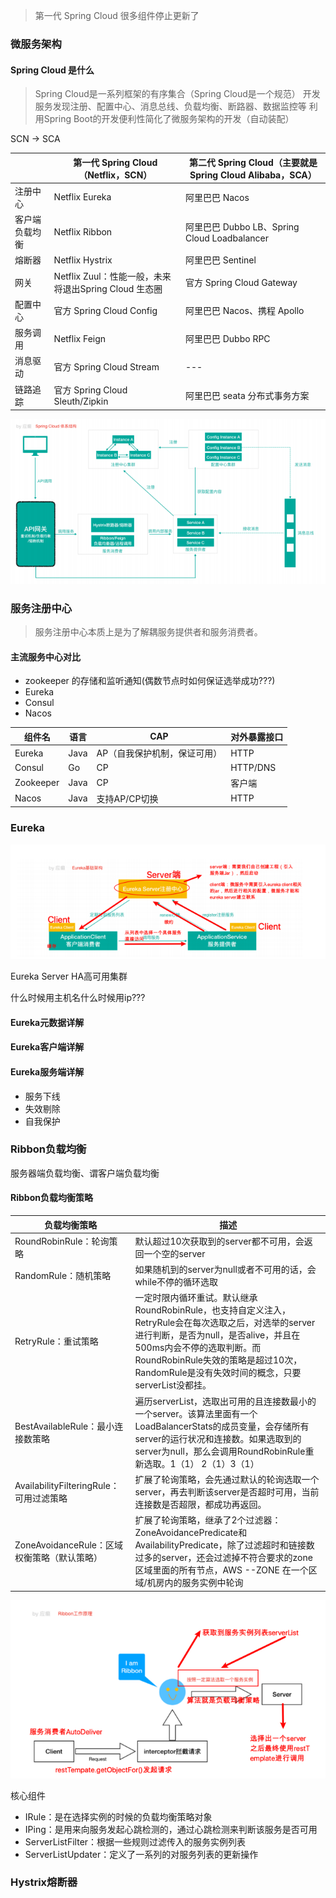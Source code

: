 
> 第一代 Spring Cloud 很多组件停止更新了

### 微服务架构

#### Spring Cloud 是什么

> Spring Cloud是⼀系列框架的有序集合（Spring Cloud是⼀个规范）
> 开发服务发现注册、配置中⼼、消息总线、负载均衡、断路器、数据监控等
> 利⽤Spring Boot的开发便利性简化了微服务架构的开发（⾃动装配）

SCN -> SCA

|  | 第⼀代 Spring Cloud（Netflix，SCN）| 第⼆代 Spring Cloud（主要就是 Spring Cloud Alibaba，SCA）|
| --- | --- | --- |
| 注册中⼼ | Netflix Eureka | 阿⾥巴巴 Nacos |
| 客户端 负载均衡 | Netflix Ribbon | 阿⾥巴巴 Dubbo LB、Spring Cloud Loadbalancer |
| 熔断器|  Netflix Hystrix | 阿⾥巴巴 Sentinel |
| ⽹关 | Netflix Zuul：性能⼀般，未来 将退出Spring Cloud ⽣态圈 | 官⽅ Spring Cloud Gateway |
| 配置中⼼ | 官⽅ Spring Cloud Config | 阿⾥巴巴 Nacos、携程 Apollo |
| 服务调⽤ | Netflix Feign | 阿⾥巴巴 Dubbo RPC |
| 消息驱动 | 官⽅ Spring Cloud Stream | --- |
| 链路追踪 | 官⽅ Spring Cloud Sleuth/Zipkin | 阿⾥巴巴 seata 分布式事务⽅案 |

![Spring Cloud 体系结构](image/030401.png)

### 服务注册中⼼

> 服务注册中⼼本质上是为了解耦服务提供者和服务消费者。

#### 主流服务中⼼对⽐

 - zookeeper 的存储和监听通知(偶数节点时如何保证选举成功???)
 - Eureka
 - Consul
 - Nacos

| 组件名 | 语⾔ | CAP | 对外暴露接⼝ |
| --- | --- | --- | --- |
| Eureka | Java | AP（⾃我保护机制，保证可⽤）| HTTP |
| Consul | Go | CP | HTTP/DNS |
| Zookeeper | Java | CP | 客户端 |
| Nacos | Java | ⽀持AP/CP切换 | HTTP |

### Eureka

![Eureka 基础架构](image/030402.png)

Eureka Server HA⾼可⽤集群

什么时候用主机名什么时候用ip???

#### Eureka元数据详解

#### Eureka客户端详解

#### Eureka服务端详解

 - 服务下线
 - 失效剔除
 - ⾃我保护

### Ribbon负载均衡

服务器端负载均衡、谓客户端负载均衡

#### Ribbon负载均衡策略

| 负载均衡策略 | 描述 |
| --- | --- |
| RoundRobinRule：轮询策略 | 默认超过10次获取到的server都不可⽤，会返回⼀个空的server |
| RandomRule：随机策略 | 如果随机到的server为null或者不可⽤的话，会while不停的循环选取 |
| RetryRule：重试策略 | ⼀定时限内循环重试。默认继承RoundRobinRule，也⽀持⾃定义注⼊，RetryRule会在每次选取之后，对选举的server进⾏判断，是否为null，是否alive，并且在500ms内会不停的选取判断。⽽RoundRobinRule失效的策略是超过10次，RandomRule是没有失效时间的概念，只要serverList没都挂。 |
| BestAvailableRule：最⼩连接数策略 | 遍历serverList，选取出可⽤的且连接数最⼩的⼀个server。该算法⾥⾯有⼀个LoadBalancerStats的成员变量，会存储所有server的运⾏状况和连接数。如果选取到的server为null，那么会调⽤RoundRobinRule重新选取。1（1） 2（1）3（1） |
| AvailabilityFilteringRule：可⽤过滤策略 | 扩展了轮询策略，会先通过默认的轮询选取⼀个server，再去判断该server是否超时可⽤，当前连接数是否超限，都成功再返回。 |
| ZoneAvoidanceRule：区域权衡策略（默认策略） | 扩展了轮询策略，继承了2个过滤器：ZoneAvoidancePredicate和AvailabilityPredicate，除了过滤超时和链接数过多的server，还会过滤掉不符合要求的zone区域⾥⾯的所有节点，AWS --ZONE 在⼀个区域/机房内的服务实例中轮询 |

![Ribbon⼯作原理](image/030403.png)

核心组件
 - IRule：是在选择实例的时候的负载均衡策略对象
 - IPing：是⽤来向服务发起⼼跳检测的，通过⼼跳检测来判断该服务是否可⽤
 - ServerListFilter：根据⼀些规则过滤传⼊的服务实例列表
 - ServerListUpdater：定义了⼀系列的对服务列表的更新操作

### Hystrix熔断器





